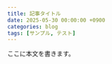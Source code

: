 ```yaml
---
title: 記事タイトル
date: 2025-05-30 00:00:00 +0900
categories: blog
tags: [サンプル, テスト]
---
```

ここに本文を書きます。
